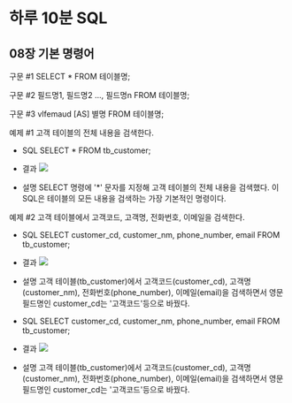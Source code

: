 # 하루 10분 SQL 

## 08장 기본 명령어


구문 #1 SELECT * FROM 테이블명;

구문 #2 필드명1, 필드명2 ..., 필드명n FROM 테이블명;

구문 #3 vlfemaud [AS] 별명 FROM 테이블명;


예제 #1 고객 테이블의 전체 내용을 검색한다.


- SQL
SELECT
    *
FROM tb_customer;

- 결과
![](img./img1.png)

- 설명
SELECT 명령에 '*' 문자를 지정해 고객 테이블의 전체 내용을 검색했다. 이SQL은 테이블의 모든 내용을 검색하는 가장 기본적인 명령이다.

예제 #2 고객 테이블에서 고객코드, 고객명, 전화번호, 이메일을 검색한다.

- SQL
SELECT customer_cd,
       customer_nm,
       phone_number,
       email
FROM tb_customer;    

- 결과
![](img./img2.png)

- 설명
고객 테이블(tb_customer)에서 고객코드(customer_cd), 고객명(customer_nm), 전화번호(phone_number), 이메일(email)을 검색하면서 영문 필드명인 customer_cd는 '고객코드'등으로 바꿨다.

- SQL
SELECT customer_cd,
       customer_nm,
       phone_number,
       email
FROM tb_customer;    

- 결과
![](img./img2.png)

- 설명
고객 테이블(tb_customer)에서 고객코드(customer_cd), 고객명(customer_nm), 전화번호(phone_number), 이메일(email)을 검색하면서 영문 필드명인 customer_cd는 '고객코드'등으로 바꿨다.
